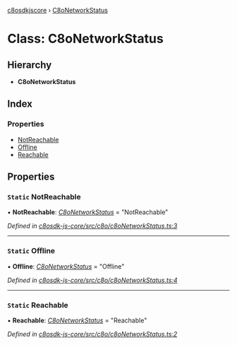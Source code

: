 [c8osdkjscore](../README.md) › [C8oNetworkStatus](c8onetworkstatus.md)

# Class: C8oNetworkStatus

## Hierarchy

* **C8oNetworkStatus**

## Index

### Properties

* [NotReachable](c8onetworkstatus.md#static-notreachable)
* [Offline](c8onetworkstatus.md#static-offline)
* [Reachable](c8onetworkstatus.md#static-reachable)

## Properties

### `Static` NotReachable

▪ **NotReachable**: *[C8oNetworkStatus](c8onetworkstatus.md)* = "NotReachable"

*Defined in [c8osdk-js-core/src/c8o/c8oNetworkStatus.ts:3](https://github.com/convertigo/c8osdk-angular/blob/9ef7bf8/src/c8o/c8oNetworkStatus.ts#L3)*

___

### `Static` Offline

▪ **Offline**: *[C8oNetworkStatus](c8onetworkstatus.md)* = "Offline"

*Defined in [c8osdk-js-core/src/c8o/c8oNetworkStatus.ts:4](https://github.com/convertigo/c8osdk-angular/blob/9ef7bf8/src/c8o/c8oNetworkStatus.ts#L4)*

___

### `Static` Reachable

▪ **Reachable**: *[C8oNetworkStatus](c8onetworkstatus.md)* = "Reachable"

*Defined in [c8osdk-js-core/src/c8o/c8oNetworkStatus.ts:2](https://github.com/convertigo/c8osdk-angular/blob/9ef7bf8/src/c8o/c8oNetworkStatus.ts#L2)*
